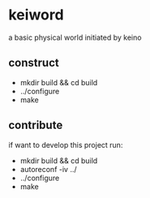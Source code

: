 # keiword #
a basic physical world initiated by keino

## construct
+ mkdir build && cd build
+ ../configure
+ make

## contribute
if want to develop this project run:
+ mkdir build && cd build
+ autoreconf -iv ../
+ ../configure
+ make